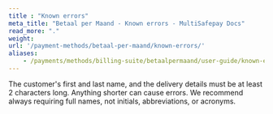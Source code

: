 ```yaml
---
title : "Known errors"
meta_title: "Betaal per Maand - Known errors - MultiSafepay Docs"
read_more: "."
weight: 
url: '/payment-methods/betaal-per-maand/known-errors/'
aliases:
    - /payments/methods/billing-suite/betaalpermaand/user-guide/known-errors/
---
```


The customer's first and last name, and the delivery details must be at least 2 characters long. Anything shorter can cause errors. We recommend always requiring full names, not initials, abbreviations, or acronyms.